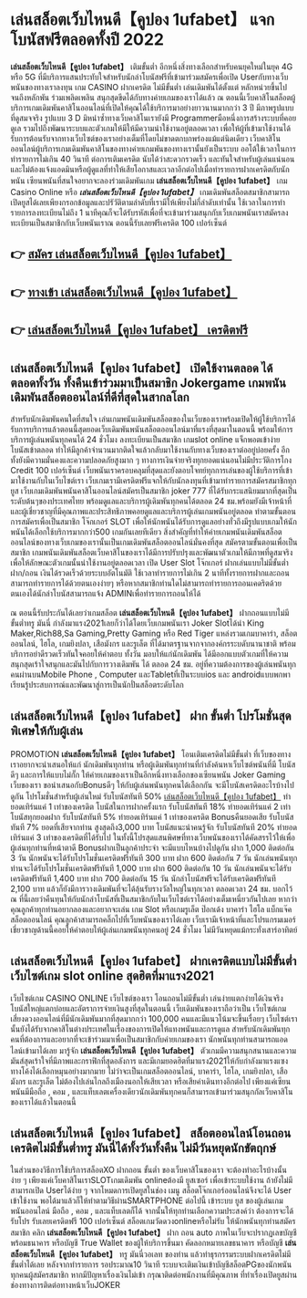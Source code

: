 # เล่นสล็อตเว็บไหนดี【คูปอง 1ufabet】  แจกโบนัสฟรีตลอดทั้งปี 2022

**เล่นสล็อตเว็บไหนดี【คูปอง 1ufabet】** เติมขั้นต่ำ  อีกหนึ่งสิ่งทางเลือกสำหรับคนยุคใหม่ในยุค 4G หรือ 5G ที่มีบริการแสนประทับใจสำหรับนักล่าโบนัสฟรีที่เข้ามาร่วมสมัครเพื่อเปิด Userกับทางเว็บพนันของทางเราลงทุน เกม CASINO  ฝากเครดิต ไม่มีขั้นต่ำ เล่นเดิมพันได้ตั้งแต่ หลักหน่วยขึ้นไปจนถึงหลักพัน ร่วมเพลิดเพลิน สนุกสุดขีดได้กับทางค่ายเกมของเราได้แล้ว ณ ตอนนี้เว็บคาสิโนสล็อตผู้บริการเกมเดิมพันคาสิโนออนไลน์ที่เปิดให้คุณได้ใช้บริการมาอย่างยาวนานมากกว่า 3 ปี มีภาพรูปแบบที่ดูสมจจริง รูปแบบ 3 D
มิหนำซ้ำทางเว็บคาสิโนเรายังมี Programmerมือหนึ่งการสร้างระบบที่คอยดูเล  รวมไปถึงพัฒนาระบบและตัวเกมให้มีให้มีความน่าใช้งานอยู่ตลอดเวลา เพื่อให้ผู้ที่เข้ามาใช้งานได้รับการต้อนรับจากทางเว็บไซต์ของเราอย่างเต็มที่โดยไม่ขาดตกบกพร่องแม้แต่นิดเดียว เว็บคาสิโนออนไลน์ผู้บริการเกมเดิมพันคาสิโนของทางค่ายเกมพันของทางเรานั้นยังเป็นระบบ ออโต้ใช้เวลาในการทำรายการไม่เกิน 40 วินาที ต่อการเติมเครดิต นับได้ว่าสะดวกรวดเร็ว และทันใจสำหรับผู้เล่นแน่นอนและไม่ต้องแจ้งแอดมินหรือผู้ดูแลที่ทำให้เสียโอกาสและเวลาอีกต่อไปเมื่อทำรายการฝากเครดิตกับนักพนัน
เซียนพนันที่สนใจอยากจะลองร่วมเดิมพันเกม **เล่นสล็อตเว็บไหนดี【คูปอง 1ufabet】** เกม Casino Online หรือ ***เล่นสล็อตเว็บไหนดี【คูปอง 1ufabet】*** เกมเดิมพันสล็อตสมาชิกสามารถเปิดยูสได้เลยเพียงกรอกข้อมูลและปรัวัติตามลำดับที่เรามีให้เพียงไม่กี่ลำดับเท่านั้น ใช้เวลาในการทำรายการลงทะเบียนไม่ถึง 1 นาทีคุณก็จะได้รับรหัสเพื่อที่จะเข้ามาร่วมสนุกกับเว็บเกมพนันเราสมัครลงทะเบียนเป็นสมาชิกกับเว็บพนันเราณ ตอนนี้รับเลยฟรีเครดิต 100 เปอร์เซ็นต์ 

## 👉 [สมัคร เล่นสล็อตเว็บไหนดี【คูปอง 1ufabet】](https://archa888.com/)
## 👉 [ทางเข้า เล่นสล็อตเว็บไหนดี【คูปอง 1ufabet】](https://archa888.com/)
## 👉 [เล่นสล็อตเว็บไหนดี【คูปอง 1ufabet】 เครดิตฟรี](https://archa888.com/)

## เล่นสล็อตเว็บไหนดี【คูปอง 1ufabet】 เปิดใช้งานตลอด ได้ตลอดทั้งวัน ทั้งคืนเข้าร่วมมาเป็นสมาชิก Jokergame เกมพนันเดิมพันสล็อตออนไลน์ที่ดีที่สุดในสากลโลก

สำหรับนักเดิมพันคนใดที่สนใจ เล่นเกมพนันเดิมพันสล็อตของในเว็บของเราพร้อมเปิดให้ผู้ใช้บริการได้รับการบริการแล้วตอนนี้สุดยอดเว็บเดิมพันพนันสล็อตออนไลน์มาที่แรงที่สุดมาในตอนนี้ พร้อมให้การบริการผู้เล่นพนันทุกคนได้ 24 ชั่วโมง ลงทะเบียนเป็นสมาชิก เกมslot online แจ็กพอตเข้าง่าย โบนัสเข้าตลอด ทำให้มีลูกค้าจำนวนมากติดใจแล้วกลับมาใช้งานกับทางเว็บของเราต่ออยู่บ่อยครั้ง อีกทั้งยังมีความมั่นคงและความปลอดภัยสูงมาก ๆ ทางการเงินจ่ายจริงทุกยอดแน่นอนไม่มีประวัติการโกง Credit 100 เปอร์เซ็นต์ เว็บพนันเราครอบคลุมที่สุดและยังตอบโจทย์ทุกการเล่นของผู้ใช้บริการที่เข้ามาใช้งานกับในเว็บไซต์เรา
เว็บเกมเรามีเครดิตฟรีแจกให้กับนักลงทุนที่เข้ามาทำรายการสมัครสมาชิกทุกยูส เว็บเกมเดิมพันพนันคาสิโนออนไลน์สมัครเป็นสมาชิก joker 777 ที่ได้รับกระแสนิยมมากที่สุดเป็นระดับต้นๆของประเทศไทย พร้อมดูแลและบริการผู้เดิมพันทุกคนได้ตลอด 24 ชม.พร้อมยังมีเจ้าหน้าที่และผู้เชี่ยวชาญที่มีคุณภาพและประสิทธิภาพคอยดูแลและบริการผู้เล่นเกมพนันอยู่ตลอด ทำตามขั้นตอนการสมัครเพื่อเป็นสมาชิก โจ๊กเกอร์ SLOT เพื่อให้นักพนันได้รับการดูแลอย่างทั่วถึงมีรูปแบบเกมให้นักพนันได้เลือกใช้บริการมากกว่า500 เกมกันเลยทีเดียว
สิ่งสำคัญที่ทำให้ค่ายเกมพนันเดิมพันสล็อตออนไลน์ของทางเว็บเกมของเรานั้นเป็นเกมเดิมพันสล็อตออนไลน์มั่นคงที่สุด สมัครตามขั้นตอนเพื่อเป็นสมาชิก  เกมพนันเดิมพันสล็อตเว็บคาสิโนของเราได้มีการปรับปรุงและพัฒนาตัวเกมให้มีภาพที่ดูสมจริงเพื่อให้ลักษณะตัวเกมนั้นน่าใช้งานอยู่ตลอดเวลา เปิด User Slot โจ๊กเกอร์ ฝากเล่นแบบไม่มีขั้นต่ำ ฝาก/ถอน เงินได้รวดเร็วด้วยระบบอัตโนมัติ ใช้เวลาทำรายการไม่เกิน 2 นาทีทั้งรายการฝากและถอนสามารถทำรายการได้ด้วยตนเองง่ายๆ หรือหากสมาชิกท่านใดไม่สามารถทำรายการถอนเคดริตด้วยตนเองได้นักล่าโบนัสสามารถแจ้ง ADMINเพื่อทำรายการถอนให้ได้

ณ ตอนนี้รับประกันได้เลยว่าเกมสล็อต **เล่นสล็อตเว็บไหนดี【คูปอง 1ufabet】** ฝากถอนแบบไม่มีขั้นต่ำทรู มันนี่ กำลังมาแรง2021เลยก็ว่าได้โดยเว็บเกมพนันเรา Joker Slotได้นำ  King Maker,Rich88,Sa Gaming,Pretty Gaming หรือ Red Tiger แหล่งรวมเกมบาคาร่า, สล็อตออนไลน์, ไฮโล, เกมยิงปลา, เสือมังกร และรูเล็ต ที่ได้มาตรฐานจากจากองค์กรระบดับนานาชาติ พร้อมบริการอย่าดีรวดเร็วทันใจคอยให้คำตอบ ทั้งวัน มอบให้แก่นักเดิมพัน ได้มีออกแบบตัวเกมที่ให้ความสนุกสุดเร้าใจสนุกและมันไปกับการวางเดิมพัน ได้ ตลอด 24 ชม. อยู่ที่ความต้องการของผู้เล่นพนันทุกคนผ่านบนMobile Phone , Computer และTabletที่เป็นระบบios และ androidแบบพกพา เรียนรู้ประสบการณ์และพัฒนาสู่การเป็นนักปั่นสล็อตระดับโลก

## เล่นสล็อตเว็บไหนดี【คูปอง 1ufabet】 ฝาก ขั้นต่ำ โปรโมชั่นสุดพิเศษให้กับผู้เล่น

 PROMOTION  **เล่นสล็อตเว็บไหนดี【คูปอง 1ufabet】** โอนเติมเครดิตไม่มีขั้นต่ำ ที่เว็บของทางเราอยากจะนำเสนอให้แก่  นักเดิมพันทุกท่าน หรือผู้เดิมพันทุกท่านที่กำลังค้นหาเว็บไซต์พนันที่มี โบนัสดีๆ และการให้แบบไม่กั๊ก ให้ค่ายเกมของเราเป็นอีกหนึ่งทางเลือกของเซียนพนัน Joker Gaming เว็บของเรา ขอนำเสนอกับBonusดีๆ ให้กับผู้เล่นพนันทุกคนได้เลือกกัน จะมีโบนัสเครดิตอะไรบ้างไปดูกัน
โปรโมชั่นสำหรับผู้เล่นใหม่ รับโบนัสทันที 50% [เล่นสล็อตเว็บไหนดี【คูปอง 1ufabet】](https://archa888.com/) ทำยอดเทิร์นแค่ 1 เท่าของเครดิต
โบนัสในการฝากครั้งแรก รับโบนัสทันที 18% ทำยอดเทิร์นแค่ 2 เท่า
โบนัสทุกยอดฝาก รับโบนัสทันที 5% ทำยอดเทิร์นแค่ 1 เท่าของเครดิต
Bonusคืนยอดเสีย รับโบนัสทันที 7% ยอดที่เสียจากท่าน สูงสุดถึง3,000 บาท
โบนัสแนะนำคนรู้จัก รับโบนัสทันที 20% ทำยอดเทิร์นแค่ 3 เท่าของเครดิตที่ได้รับไป
ในทั้งนี้โปรสุดแสนพิศษที่ทางเว็บพนันของเราได้คัดสรรไว้ให้เพื่อผู้เล่นทุกท่านที่หน้าตาดี Bonusฝากเป็นลูกค้าประจำ จะมีแบบไหนบ้างไปดูกัน
ฝาก 1,000 ติดต่อกัน 3 วัน นักพนันจะได้รับโปรโมชั่นเครดิตฟรีทันที 300 บาท
ฝาก 600 ติดต่อกัน 7 วัน นักเล่นพนันทุกท่านจะได้รับโปรโมชั่นเครดิตฟรีทันที 1,000 บาท
ฝาก 600 ติดต่อกัน 10 วัน นักเล่นพนันจะได้รับเครดิตฟรีทันที 1,400 บาท
ฝาก 700 ติดต่อกัน 15 วัน นักล่าโบนัสฟรีจะได้รับเครดิตฟรีทันที 2,100 บาท
แล้วก็ยังมีการวางเดิมพันที่จะได้ลุ้นรับรางวัลใหญ่ในทุกเวลา ตลอดเวลา 24 ชม. บอกไว้ ณ ที่นี้เลยว่าคืนทุนให้กับนักล่าโบนัสที่เป็นสมาชิกกับในเว็บไซต์เราได้อย่างเต็มเหนี่ยวกันไปเลย หากว่าคุณลูกค้าทุกท่านอยากลองและอยากจะเล่น เกม Slot หรือเกมรูเล็ต  ป๊อกเด้ง บาคาร่า ไฮโล แบ็กแจ๊ค สล็อตออนไลน์ คุณลูกค้าสามารถคลิ๊กไปที่เว็บพนันของเราได้เลย เว็บเรามีเจ้าหน้าที่และโปรแกรมเมอร์เชี่ยวชาญด้านนี้คอยให้คำตอบให้ผู้เล่นเกมพนันทุกคนอยู่ 24 ชั่วโมง ไม่มีวันหยุดแม้กระทั่งเสาร์อาทิตย์

## เล่นสล็อตเว็บไหนดี【คูปอง 1ufabet】 ฝากเครดิตแบบไม่มีขั้นต่ำ  เว็บไซต์เกม slot online สุดฮิตที่มาแรง2021

เว็บไซต์เกม CASINO ONLINE เว็บไซต์ของเรา โอนถอนไม่มีขั้นต่ำ เล่นง่ายแตกง่ายได้เงินจริง โบนัสใหญ่แตกบ่อยและอัตราการจ่ายเงินสูงที่สุดในตอนนี้ เว็บเดิมพันของเราถือว่าเป็น เว็บไซต์เกมเสี่ยงดวงออนไลน์ที่มีนักเดิมพันมากที่สุดมากกว่า 100,000 คนและมีแนวโน้มจะขึ้นเรื่อยๆ เว็บไซต์เรานั้นยังได้รับจากคาสิโนต่างประเทศในเรื่องของการเปิดให้แทงพนันและการดูแล สำหรับนักเดิมพันทุกคนที่ต้องการและอยากที่จะเข้าร่วมมาเพื่อเป็นสมาชิกกับค่ายเกมของเรา นักพนันทุกท่านสามารถแอดไลน์เข้ามาได้เลย
	มารู้จัก **เล่นสล็อตเว็บไหนดี【คูปอง 1ufabet】** ตัวเกมมีความสนุกสนานและความมันส์สุดเร้าใจที่มีภาพและกราฟิกที่สุดอลังการ และมีเกมยอดฮิตที่มาแรง2021ให้กับกำลังมาแรงแซงทางโค้งได้เลือกหมุนอย่างมากมาย  ไม่ว่าจะเป็นเกมสล็อตออนไลน์, บาคาร่า, ไฮโล, เกมยิงปลา, เสือมังกร และรูเล็ต ไม่ต้องไปเล่นไกลถึงเมืองนอกให้เสียเวลา หรือเสียค่าเดินทางอีกต่อไป เพียงแค่เซียนพนันมีมือถือ , คอม , และแท็บเลตเครื่องเดียวนักเดิมพันทุกคนก็สามารถเข้ามาร่วมสนุกกัลเว็บคาสิโนของเราได้แล้วในตอนนี้

## เล่นสล็อตเว็บไหนดี【คูปอง 1ufabet】 สล็อตออนไลน์โอนถอนเครดิตไม่มีขั้นต่ำทรู มันนี่ได้ทั้งวันทั้งคืน ไม่มีวันหยุดนักขัตฤกษ์

ในส่วนของวิธีการใช้บริการสล็อตXO ฝากถอน ขั้นต่ำ ของเว็บคาสิโนของเรา จะต้องทำอะไรบ้างนั้น ง่าย ๆ เพียงแค่เว็บคาสิโนเราSLOTเกมเดิมพัน onlineต้องมี ยูสเซอร์ เพื่อเข้าระบบใช้งาน ถ้ายังไม่มีสามารถเปิด Userได้ง่าย ๆ จากโหมดการเปิดยูสในช่อง เมนู สล็อตโจ๊กเกอร์ออนไลน์จึงจะได้ User เข้าใช้งาน พอได้มาแล้วก็ให้ทำตามวิธีผ่านSMARTPHONE ต่อไปนี้
เข้าระบบ ยูส  ของผู้เล่นเกมพนันออนไลน์ มือถือ , คอม , และแท็บเลตก็ได้
จากนั้นให้ทุกท่านเลือกความประสงค์ว่า ต้องการจะได้รับโปร รับเลยเครดิตฟรี 100 เปอร์เซ็นต์ สล็อตเกมวัดดวงonlineหรือไม่รับ
ให้นักพนันทุกท่านสมัครสมาชิก คลิก **เล่นสล็อตเว็บไหนดี【คูปอง 1ufabet】** ฝาก ถอน auto ภาพในเว็บจะปรากฏเลขบัญชีพร้อมธนาคาร หรือบัญชี True Wallet ของผู้ให้บริการขึ้นมา
คัดลอกหมายเลขธนาคาร หรือบัญชี **เล่นสล็อตเว็บไหนดี【คูปอง 1ufabet】** ทรู มันนี่วอเลท ของท่าน แล้วทำธุรกรรมระบบฝากเครดิตไม่มีขั้นต่ำได้เลย
หลังจากทำรายการ รอประมาณ10 วินาที ระบบจะเติมเงินเข้าบัญชีสล็อตPGของนักพนันทุกคนผู้สมัครสมาชิก
หากมีปัญหาเรื่องเงินไม่เข้า กรุณาติดต่อพนักงานที่มีคุณภาพ ที่ทำเรื่องเปิดยูสผ่านช่องทางการติดต่อทางหน้าเว็บJOKER


